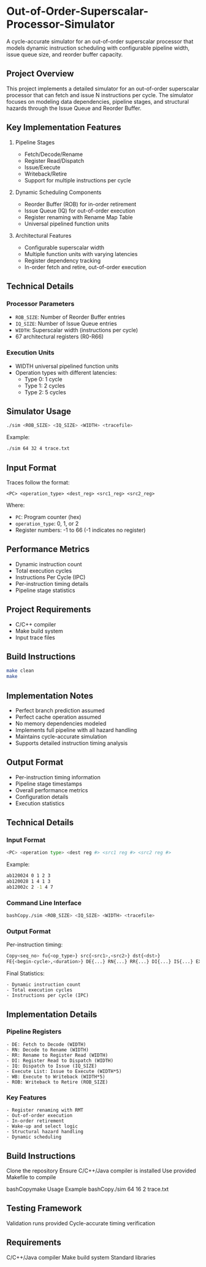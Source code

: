 # Out-of-Order-Superscalar-Processor-Simulator
A cycle-accurate simulator for an out-of-order superscalar processor that models dynamic instruction scheduling with configurable pipeline width, issue queue size, and reorder buffer capacity.

## Project Overview

This project implements a detailed simulator for an out-of-order superscalar processor that can fetch and issue N instructions per cycle. The simulator focuses on modeling data dependencies, pipeline stages, and structural hazards through the Issue Queue and Reorder Buffer.

## Key Implementation Features

1. Pipeline Stages
   * Fetch/Decode/Rename
   * Register Read/Dispatch
   * Issue/Execute
   * Writeback/Retire
   * Support for multiple instructions per cycle

2. Dynamic Scheduling Components
   * Reorder Buffer (ROB) for in-order retirement
   * Issue Queue (IQ) for out-of-order execution
   * Register renaming with Rename Map Table
   * Universal pipelined function units

3. Architectural Features
   * Configurable superscalar width
   * Multiple function units with varying latencies
   * Register dependency tracking
   * In-order fetch and retire, out-of-order execution

## Technical Details

### Processor Parameters
* `ROB_SIZE`: Number of Reorder Buffer entries
* `IQ_SIZE`: Number of Issue Queue entries
* `WIDTH`: Superscalar width (instructions per cycle)
* 67 architectural registers (R0-R66)

### Execution Units
* WIDTH universal pipelined function units
* Operation types with different latencies:
  * Type 0: 1 cycle
  * Type 1: 2 cycles
  * Type 2: 5 cycles

## Simulator Usage
```bash
./sim <ROB_SIZE> <IQ_SIZE> <WIDTH> <tracefile>
```

Example:
```bash
./sim 64 32 4 trace.txt
```

## Input Format

Traces follow the format:
```
<PC> <operation_type> <dest_reg> <src1_reg> <src2_reg>
```
Where:
* `PC`: Program counter (hex)
* `operation_type`: 0, 1, or 2
* Register numbers: -1 to 66 (-1 indicates no register)

## Performance Metrics
* Dynamic instruction count
* Total execution cycles
* Instructions Per Cycle (IPC)
* Per-instruction timing details
* Pipeline stage statistics

## Project Requirements
* C/C++ compiler
* Make build system
* Input trace files

## Build Instructions
```bash
make clean
make
```

## Implementation Notes
* Perfect branch prediction assumed
* Perfect cache operation assumed
* No memory dependencies modeled
* Implements full pipeline with all hazard handling
* Maintains cycle-accurate simulation
* Supports detailed instruction timing analysis

## Output Format
* Per-instruction timing information
* Pipeline stage timestamps
* Overall performance metrics
* Configuration details
* Execution statistics



## Technical Details

### Input Format

```bash
<PC> <operation type> <dest reg #> <src1 reg #> <src2 reg #>
```
Example:

```bash
ab120024 0 1 2 3
ab120028 1 4 1 3
ab12002c 2 -1 4 7
```
### Command Line Interface

```bash
bashCopy./sim <ROB_SIZE> <IQ_SIZE> <WIDTH> <tracefile>
```

### Output Format

Per-instruction timing:

```bash
Copy<seq_no> fu{<op_type>} src{<src1>,<src2>} dst{<dst>} 
FE{<begin-cycle>,<duration>} DE{...} RN{...} RR{...} DI{...} IS{...} EX{...} WB{...} RT{...}
```

Final Statistics:

    - Dynamic instruction count
    - Total execution cycles
    - Instructions per cycle (IPC)

## Implementation Details

### Pipeline Registers

    - DE: Fetch to Decode (WIDTH)
    - RN: Decode to Rename (WIDTH)
    - RR: Rename to Register Read (WIDTH)
    - DI: Register Read to Dispatch (WIDTH)
    - IQ: Dispatch to Issue (IQ_SIZE)
    - Execute List: Issue to Execute (WIDTH*5)
    - WB: Execute to Writeback (WIDTH*5)
    - ROB: Writeback to Retire (ROB_SIZE)

### Key Features

    - Register renaming with RMT
    - Out-of-order execution
    - In-order retirement
    - Wake-up and select logic
    - Structural hazard handling
    - Dynamic scheduling

## Build Instructions

Clone the repository
Ensure C/C++/Java compiler is installed
Use provided Makefile to compile

bashCopymake
Usage Example
bashCopy./sim 64 16 2 trace.txt

## Testing Framework

Validation runs provided
Cycle-accurate timing verification


## Requirements

C/C++/Java compiler
Make build system
Standard libraries


